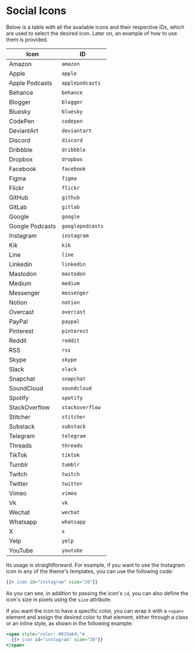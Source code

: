 # Social Icons

Below is a table with all the available icons and their respective IDs, which are used to select the desired icon. Later on, an example of how to use them is provided.

| Icon            |    ID    |
|-----------------| --------------- |
| Amazon          | `amazon` |
| Apple           | `apple` |
| Apple Podcasts  | `applepodcasts` |
| Behance         | `behance` |
| Blogger         | `blogger` |
| Bluesky         | `bluesky` |
| CodePen         | `codepen` |
| DeviantArt      | `deviantart` |
| Discord         | `discord` |
| Dribbble        | `dribbble` |
| Dropbox         | `dropbox` |
| Facebook        | `facebook` |
| Figma           | `figma` |
| Flickr          | `flickr` |
| GitHub          | `github` |
| GitLab          | `gitlab` |
| Google          | `google` |
| Google Podcasts | `googlepodcasts` |
| Instagram       | `instagram` |
| Kik             | `kik` |
| Line            | `line` |
| Linkedin        | `linkedin` |
| Mastodon        | `mastodon` |
| Medium          | `medium` |
| Messenger       | `messenger` |
| Notion          | `notion` |
| Overcast        | `overcast` |
| PayPal          | `paypal` |
| Pinterest       | `pinterest` |
| Reddit          | `reddit` |
| RSS             | `rss` |
| Skype           | `skype` |
| Slack           | `slack` |
| Snapchat        | `snapchat` |
| SoundCloud      | `soundcloud` |
| Spotify         | `spotify` |
| StackOverflow   | `stackoverflow` |
| Stitcher        | `stitcher` |
| Substack        | `substack` |
| Telegram        | `telegram` |
| Threads         | `threads` |
| TikTok          | `tiktok` |
| Tumblr          | `tumblr` |
| Twitch          | `twitch` |
| Twitter         | `twitter` |
| Vimeo           | `vimeo` |
| Vk              | `vk` |
| Wechat          | `wechat` |
| Whatsapp        | `whatsapp` |
| X               | `x` |
| Yelp            | `yelp` |
| YouTube         | `youtube` |

Its usage is straightforward. For example, if you want to use the Instagram icon in any of the theme's templates, you can use the following code:

```hbs
{{> icon id="instagram" size="20"}}
```

As you can see, in addition to passing the icon's `id`, you can also define the icon's size in pixels using the `size` attribute.

If you want the icon to have a specific color, you can wrap it with a `<span>` element and assign the desired color to that element, either through a class or an inline style, as shown in the following example:

```hbs
<span style="color: #833ab4;">
  {{> icon id="instagram" size="20"}}
</span>
```
